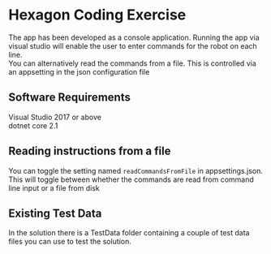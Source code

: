# Hexagon Coding Exercise
The app has been developed as a console application. Running the app via visual studio will enable the user to enter commands for the robot on each line.  
You can alternatively read the commands from a file. This is controlled via an appsetting in the json configuration file


## Software Requirements
Visual Studio 2017 or above  
dotnet core 2.1  

## Reading instructions from a file  
You can toggle the setting named `readCommandsFromFile` in appsettings.json. This will toggle between whether the 
commands are read from command line input or a file from disk  

## Existing Test Data
In the solution there is a TestData folder containing a couple of test data files you can use to test the solution.  

